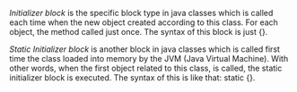 *Initializer block* is the specific block type in java classes which is called each time when the new object created according to this class.
For each object, the method called just once. The syntax of this block is just {}.

*Static Initializer block* is another block in java classes which is called first time the class loaded into memory by the JVM (Java Virtual Machine). With other words, when the first object related to this class, is called, the static initializer block is executed.
The syntax of this is like that: static {}.